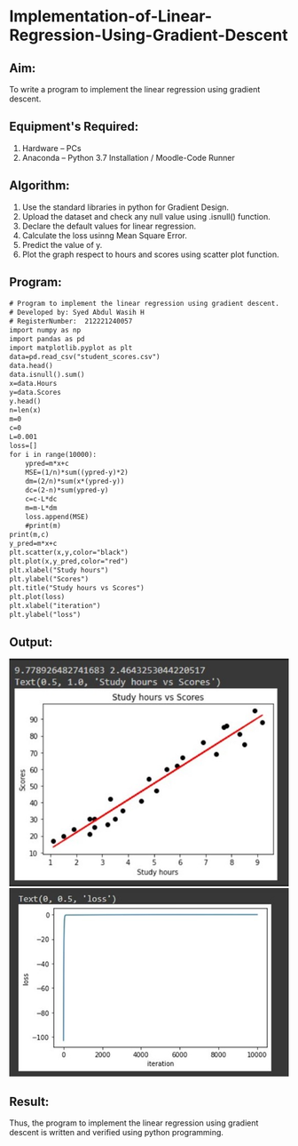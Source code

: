 # Implementation-of-Linear-Regression-Using-Gradient-Descent

## Aim:
To write a program to implement the linear regression using gradient descent.

## Equipment's Required:
1. Hardware – PCs
2. Anaconda – Python 3.7 Installation / Moodle-Code Runner

## Algorithm:
1. Use the standard libraries in python for Gradient Design.
2. Upload the dataset and check any null value using .isnull() function.
3. Declare the default values for linear regression.
4. Calculate the loss usinng Mean Square Error.
5. Predict the value of y.
6. Plot the graph respect to hours and scores using scatter plot function.

## Program:
~~~
# Program to implement the linear regression using gradient descent.
# Developed by: Syed Abdul Wasih H
# RegisterNumber:  212221240057
import numpy as np
import pandas as pd
import matplotlib.pyplot as plt
data=pd.read_csv("student_scores.csv")
data.head()
data.isnull().sum()
x=data.Hours
y=data.Scores
y.head()
n=len(x)
m=0
c=0
L=0.001
loss=[]
for i in range(10000):
    ypred=m*x+c
    MSE=(1/n)*sum((ypred-y)*2)
    dm=(2/n)*sum(x*(ypred-y))
    dc=(2-n)*sum(ypred-y)
    c=c-L*dc
    m=m-L*dm
    loss.append(MSE)
    #print(m)
print(m,c)
y_pred=m*x+c
plt.scatter(x,y,color="black")
plt.plot(x,y_pred,color="red")
plt.xlabel("Study hours")
plt.ylabel("Scores")
plt.title("Study hours vs Scores")
plt.plot(loss)
plt.xlabel("iteration")
plt.ylabel("loss")
~~~

## Output:
![Output](./img/1.png)
![Output](./img/2.png)


## Result:
Thus, the program to implement the linear regression using gradient descent is written and verified using python programming.
